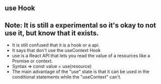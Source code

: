 ## use Hook
## Note: It is still a experimental so it's okay to not use it, but know that it exists.


- It is still confused that it is a hook or a api.
- It says that don't use the useContext Hook 
- use is a React API that lets you read the value of a resources like a Promise or context. 
- Syntax => const value = use(resource)
- The main advantage of the "use" state is that it can be used in the conditional statements while the "useContext" can't. 